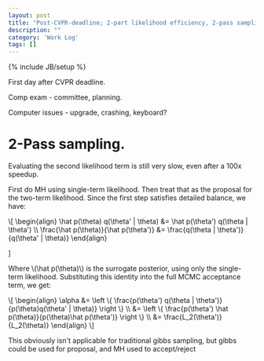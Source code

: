 ```yaml
---
layout: post
title: "Post-CVPR-deadline; 2-part likelihood efficiency, 2-pass sampling"
description: ""
category: 'Work Log'
tags: []
---
```

{% include JB/setup %}

First day after CVPR deadline.

Comp exam - committee, planning.

Computer issues - upgrade, crashing, keyboard?


2-Pass sampling.
==================

Evaluating the second likelihood term is still very slow, even after a 100x speedup.  

First do MH using single-term likelihood.  Then treat that as the proposal for the two-term likelihood.  Since the first step satisfies detailed balance, we have:
    
<div>
\[
\begin{align}
    \hat p(\theta) q(\theta' | \theta) &=
    \hat p(\theta') q(\theta | \theta') \\
    \frac{\hat p(\theta)}{\hat p(\theta')} &=
    \frac{q(\theta | \theta')}{q(\theta' | \theta)} 
\end{align}

\]
</div>

Where \\(\hat p(\theta)\\) is the surrogate posterior, using only the single-term likelihood.  Substituting this identity into the full MCMC acceptance term, we get:
    
<div>
\[
\begin{align}
\alpha &= \left \{ \frac{p(\theta') q(\theta | \theta')}{p(\theta)q(\theta' | \theta)}  \right \} \\
    &= \left \{ \frac{p(\theta') \hat p(\theta)}{p(\theta)\hat p(\theta')}  \right \} \\
    &= \frac{L_2(\theta')}{L_2(\theta)}
\end{align}
\]
</div>

This obviously isn't applicable for traditional gibbs sampling, but gibbs could be used for proposal, and MH used to accept/reject

